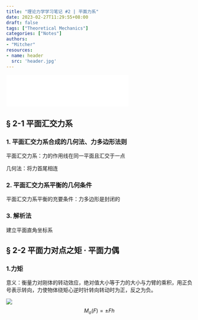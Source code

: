 ```yaml
---
title: "理论力学学习笔记 #2 | 平面力系"
date: 2023-02-27T11:29:55+08:00
draft: false
tags: ["Theoretical Mechanics"]
categories: ["Notes"]
authors:
- "Mitcher"
resources:
- name: header
  src: 'header.jpg'
---
```


<iframe frameborder="no" border="0" marginwidth="0" marginheight="0" width=330 height=86 src="//music.163.com/outchain/player?type=2&id=209400&auto=1&height=66"></iframe>

## § 2-1 平面汇交力系

### 1. 平面汇交力系合成的几何法、力多边形法则

平面汇交力系：力的作用线在同一平面且汇交于一点

几何法：将力首尾相连

### 2. 平面汇交力系平衡的几何条件

平面汇交力系平衡的充要条件：力多边形是封闭的

### 3. 解析法

建立平面直角坐标系

## § 2-2 平面力对点之矩 · 平面力偶

### 1.力矩

意义：衡量力对刚体的转动效应，绝对值大小等于力的大小与力臂的乘积，用正负号表示转向，力使物体绕矩心逆时针转向转动时为正，反之为负。

![](https://mitcher-1316637614.cos.ap-nanjing.myqcloud.com/test/image-20230227123653535.png)
$$
M_o(F)=\pm Fh
$$
